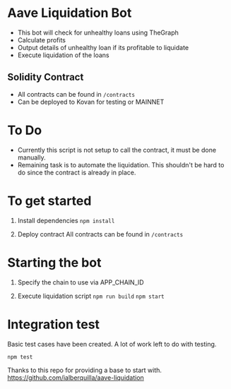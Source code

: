 # Aave Liquidation Bot
* This bot will check for unhealthy loans using TheGraph
* Calculate profits
* Output details of unhealthy loan if its profitable to liquidate
* Execute liquidation of the loans

## Solidity Contract
* All contracts can be found in `/contracts`
* Can be deployed to Kovan for testing or MAINNET

# To Do
* Currently this script is not setup to call the contract, it must be done manually.
* Remaining task is to automate the liquidation. This shouldn't be hard to do since the contract is already in place.


# To get started
1. Install dependencies
`npm install`

2. Deploy contract
All contracts can be found in `/contracts`

# Starting the bot
1. Specify the chain to use via APP_CHAIN_ID

2. Execute liquidation script
`npm run build`
`npm start`

# Integration test
Basic test cases have been created. A lot of work left to do with testing.

`npm test`

Thanks to this repo for providing a base to start with.
https://github.com/ialberquilla/aave-liquidation
